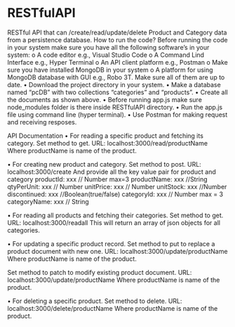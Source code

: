# RESTfulAPI
RESTful API that can /create/read/update/delete Product and Category data from a persistence database.
How to run the code?
Before running the code in your system make sure you have all the following software’s in your system:
o	A code editor e.g., Visual Studio Code 
o	A Command Lind Interface e.g., Hyper Terminal
o	An API client platform e.g., Postman
o	Make sure you have installed MongoDB in your system
o	A platform for using MongoDB database with GUI e.g., Robo 3T.
Make sure all of them are up to date.
•	Download the project directory in your system.
•	Make a database named “pcDB” with two collections “categories” and “products”. 
•	Create all the documents as shown above.
•	Before running app.js make sure node_modules folder is there inside RESTfulAPI directory. 
•	Run the app.js file using command line (hyper terminal).
•	Use Postman for making request and receiving resposes.

API Documentation
•	For reading a specific product and fetching its category.
Set method to get.
URL: localhost:3000/read/productName
Where productName is name of the product.

•	For creating new product and category.
Set method to post. 
URL: localhost:3000/create
And provide all the key value pair for product and category
productId: xxx // Number max=3
productName: xxx //String
qtyPerUnit: xxx // Number
unitPrice: xxx // Number
unitStock: xxx //Number
discontinued: xxx //Boolean(true/false)
categoryId: xxx // Number max = 3
categoryName: xxx // String

•	For reading all products and fetching their categories.
Set method to get.
URL: localhost:3000/readall
This will return an array of json objects for all categories.

•	For updating a specific product record.
Set method to put to replace a product document with new one.
URL: localhost:3000/update/productName
Where productName is name of the product.

Set method to patch to modify existing product document.
URL: localhost:3000/update/productName
Where productName is name of the product.

•	For deleting a specific product.
Set method to delete.
URL: localhost:3000/delete/productName
Where productName is name of the product.
